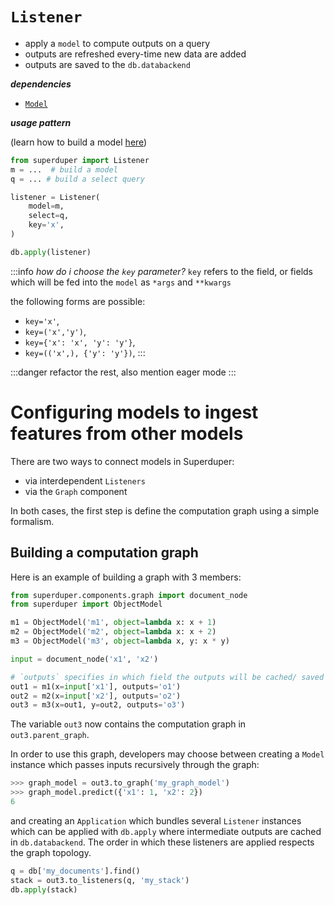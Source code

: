 # `Listener`

- apply a `model` to compute outputs on a query
- outputs are refreshed every-time new data are added
- outputs are saved to the `db.databackend`

***dependencies***

- [`Model`](./model.md)

***usage pattern***

(learn how to build a model [here](model))

```python
from superduper import Listener
m = ...  # build a model
q = ... # build a select query

listener = Listener(
    model=m,
    select=q,
    key='x',
)

db.apply(listener)
```

:::info
*how do i choose the `key` parameter?*
`key` refers to the field, or fields which 
will be fed into the `model` as `*args` and `**kwargs`

the following forms are possible:
- `key='x'`, 
- `key=('x','y')`, 
- `key={'x': 'x', 'y': 'y'}`, 
- `key=(('x',), {'y': 'y'})`,
:::

:::danger
refactor the rest, also mention eager mode
:::

# Configuring models to ingest features from other models

There are two ways to connect models in Superduper:

- via interdependent `Listeners`
- via the `Graph` component

In both cases, the first step is define the computation graph using 
a simple formalism.

## Building a computation graph

Here is an example of building a graph with 3 members:

```python
from superduper.components.graph import document_node
from superduper import ObjectModel

m1 = ObjectModel('m1', object=lambda x: x + 1)
m2 = ObjectModel('m2', object=lambda x: x + 2)
m3 = ObjectModel('m3', object=lambda x, y: x * y)

input = document_node('x1', 'x2')

# `outputs` specifies in which field the outputs will be cached/ saved
out1 = m1(x=input['x1'], outputs='o1')
out2 = m2(x=input['x2'], outputs='o2')
out3 = m3(x=out1, y=out2, outputs='o3')
```

The variable `out3` now contains the computation graph in `out3.parent_graph`.

In order to use this graph, developers may choose between creating a `Model`
instance which passes inputs recursively through the graph:

```python
>>> graph_model = out3.to_graph('my_graph_model')
>>> graph_model.predict({'x1': 1, 'x2': 2})
6
```

and creating an `Application` which bundles several `Listener` instances which can be applied with `db.apply`
where intermediate outputs are cached in `db.databackend`.
The order in which these listeners are applied respects the graph topology.

```python
q = db['my_documents'].find()
stack = out3.to_listeners(q, 'my_stack')
db.apply(stack)
```

